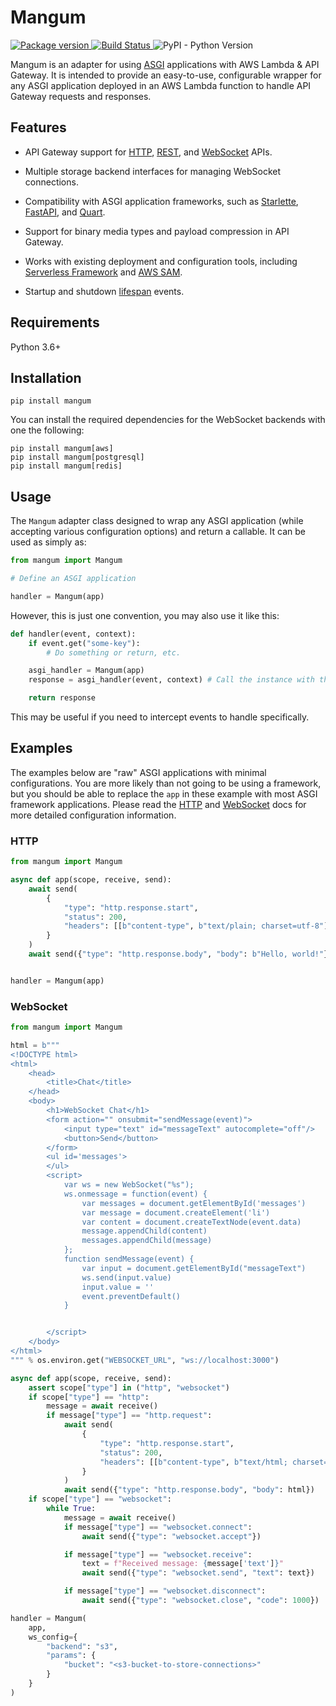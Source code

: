 # Mangum

<a href="https://pypi.org/project/mangum/">
    <img src="https://badge.fury.io/py/mangum.svg" alt="Package version">
</a>
<a href="https://travis-ci.org/erm/mangum">
    <img src="https://travis-ci.org/erm/mangum.svg?branch=master" alt="Build Status">
</a>
<img alt="PyPI - Python Version" src="https://img.shields.io/pypi/pyversions/mangum.svg?style=flat-square">

Mangum is an adapter for using [ASGI](https://asgi.readthedocs.io/en/latest/) applications with AWS Lambda & API Gateway. It is intended to provide an easy-to-use, configurable wrapper for any ASGI application deployed in an AWS Lambda function to handle API Gateway requests and responses.

## Features

- API Gateway support for [HTTP](https://docs.aws.amazon.com/apigateway/latest/developerguide/http-api.html), [REST](https://docs.aws.amazon.com/apigateway/latest/developerguide/apigateway-rest-api.html), and [WebSocket](https://docs.aws.amazon.com/apigateway/latest/developerguide/apigateway-websocket-api.html) APIs.

- Multiple storage backend interfaces for managing WebSocket connections.

- Compatibility with ASGI application frameworks, such as [Starlette](https://www.starlette.io/), [FastAPI](https://fastapi.tiangolo.com/), and [Quart](https://pgjones.gitlab.io/quart/). 

- Support for binary media types and payload compression in API Gateway.

- Works with existing deployment and configuration tools, including [Serverless Framework](https://www.serverless.com/) and [AWS SAM](https://docs.aws.amazon.com/serverless-application-model/latest/developerguide/what-is-sam.html).

- Startup and shutdown [lifespan](https://asgi.readthedocs.io/en/latest/specs/lifespan.html) events.

## Requirements

Python 3.6+

## Installation

```shell
pip install mangum
```

You can install the required dependencies for the WebSocket backends with one the following:

```shell
pip install mangum[aws]
pip install mangum[postgresql]
pip install mangum[redis]
```

## Usage

The `Mangum` adapter class designed to wrap any ASGI application (while accepting various configuration options) and return a callable. It can be used as simply as:

```python
from mangum import Mangum

# Define an ASGI application

handler = Mangum(app)
```

However, this is just one convention, you may also use it like this:

```python
def handler(event, context):
    if event.get("some-key"):
        # Do something or return, etc.

    asgi_handler = Mangum(app)
    response = asgi_handler(event, context) # Call the instance with the event arguments

    return response
```

This may be useful if you need to intercept events to handle specifically.

## Examples

The examples below are "raw" ASGI applications with minimal configurations. You are more likely than not going to be using a framework, but you should be able to replace the `app` in these example with most ASGI framework applications. Please read the [HTTP](https://erm.github.io/mangum/http/) and [WebSocket](https://erm.github.io/mangum/websocket/) docs for more detailed configuration information.

### HTTP

```python
from mangum import Mangum

async def app(scope, receive, send):
    await send(
        {
            "type": "http.response.start",
            "status": 200,
            "headers": [[b"content-type", b"text/plain; charset=utf-8"]],
        }
    )
    await send({"type": "http.response.body", "body": b"Hello, world!"})


handler = Mangum(app)
```

### WebSocket

```python
from mangum import Mangum

html = b"""
<!DOCTYPE html>
<html>
    <head>
        <title>Chat</title>
    </head>
    <body>
        <h1>WebSocket Chat</h1>
        <form action="" onsubmit="sendMessage(event)">
            <input type="text" id="messageText" autocomplete="off"/>
            <button>Send</button>
        </form>
        <ul id='messages'>
        </ul>
        <script>
            var ws = new WebSocket("%s");
            ws.onmessage = function(event) {
                var messages = document.getElementById('messages')
                var message = document.createElement('li')
                var content = document.createTextNode(event.data)
                message.appendChild(content)
                messages.appendChild(message)
            };
            function sendMessage(event) {
                var input = document.getElementById("messageText")
                ws.send(input.value)
                input.value = ''
                event.preventDefault()
            }


        </script>
    </body>
</html>
""" % os.environ.get("WEBSOCKET_URL", "ws://localhost:3000")

async def app(scope, receive, send):
    assert scope["type"] in ("http", "websocket")
    if scope["type"] == "http":
        message = await receive()
        if message["type"] == "http.request":
            await send(
                {
                    "type": "http.response.start",
                    "status": 200,
                    "headers": [[b"content-type", b"text/html; charset=utf-8"]],
                }
            )
            await send({"type": "http.response.body", "body": html})
    if scope["type"] == "websocket":
        while True:
            message = await receive()
            if message["type"] == "websocket.connect":
                await send({"type": "websocket.accept"})

            if message["type"] == "websocket.receive":
                text = f"Received message: {message['text']}"
                await send({"type": "websocket.send", "text": text})

            if message["type"] == "websocket.disconnect":
                await send({"type": "websocket.close", "code": 1000})

handler = Mangum(
    app,
    ws_config={
        "backend": "s3",
        "params": {
            "bucket": "<s3-bucket-to-store-connections>"
        }
    }
)
```
